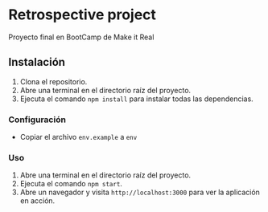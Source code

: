 # Retrospective project

Proyecto final en BootCamp de Make it Real

## Instalación

1. Clona el repositorio.
2. Abre una terminal en el directorio raíz del proyecto.
3. Ejecuta el comando `npm install` para instalar todas las dependencias.

### Configuración

- Copiar el archivo `env.example` a `env`

### Uso

1. Abre una terminal en el directorio raíz del proyecto.
2. Ejecuta el comando `npm start`.
3. Abre un navegador y visita `http://localhost:3000` para ver la aplicación en acción.

